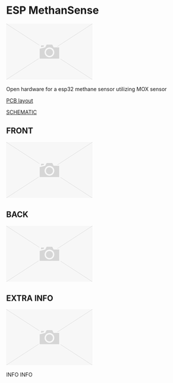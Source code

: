 ﻿# ESP MethanSense
 
![HEADER](./PICTURES/_PICTURE_.PNG)

Open hardware for a esp32 methane sensor utilizing MOX sensor

[PCB layout](./DOCUMENTATION/_PCBLAYOUT_.pdf)

[SCHEMATIC](./DOCUMENTATION/_SCHEMATIC_.pdf)


## FRONT

![Front](./PICTURES/_PICTURE_.PNG)

## BACK

![Back](./PICTURES/_PICTURE_.PNG)


## EXTRA INFO
![INFO](./PICTURES/_PICTURE_.PNG)

INFO INFO
